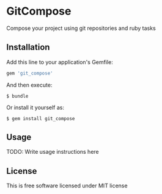 # GitCompose

Compose your project using git repositories and ruby tasks

## Installation

Add this line to your application's Gemfile:

```ruby
gem 'git_compose'
```

And then execute:

    $ bundle

Or install it yourself as:

    $ gem install git_compose

## Usage

TODO: Write usage instructions here

## License

This is free software licensed under MIT license
